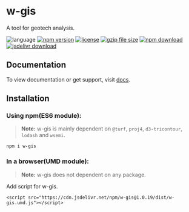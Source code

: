 # w-gis
A tool for geotech analysis.

![language](https://img.shields.io/badge/language-JavaScript-orange.svg) 
[![npm version](http://img.shields.io/npm/v/w-gis.svg?style=flat)](https://npmjs.org/package/w-gis) 
[![license](https://img.shields.io/npm/l/w-gis.svg?style=flat)](https://npmjs.org/package/w-gis) 
[![gzip file size](http://img.badgesize.io/yuda-lyu/w-gis/master/dist/w-gis.umd.js.svg?compression=gzip)](https://github.com/yuda-lyu/w-gis)
[![npm download](https://img.shields.io/npm/dt/w-gis.svg)](https://npmjs.org/package/w-gis) 
[![jsdelivr download](https://img.shields.io/jsdelivr/npm/hm/w-gis.svg)](https://www.jsdelivr.com/package/npm/w-gis)

## Documentation
To view documentation or get support, visit [docs](https://yuda-lyu.github.io/w-gis/w-gis.html).

## Installation
### Using npm(ES6 module):
> **Note:** w-gis is mainly dependent on `@turf`, `proj4`, `d3-tricontour`, `lodash` and `wsemi`.
```alias
npm i w-gis
```

### In a browser(UMD module):
> **Note:** w-gis does not dependent on any package.

Add script for w-gis.
```alias
<script src="https://cdn.jsdelivr.net/npm/w-gis@1.0.19/dist/w-gis.umd.js"></script>

```
